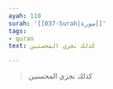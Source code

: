 ```yaml
---
ayah: 110
surah: '[[037-Surah|سورة]]'
tags:
- quran
text: كذلك نجزي المحسنين

---
```

> كذلك نجزي المحسنين
